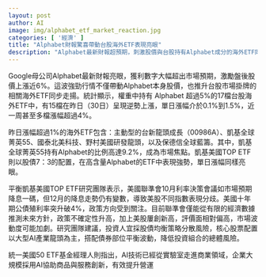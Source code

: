 ```yaml
---
layout: post
author: AI
image: img/alphabet_etf_market_reaction.jpg
categories: [ '經濟' ]
title: "Alphabet財報驚喜帶動台股海外ETF表現亮眼"  
description: "Alphabet最新財報超預期，刺激股價與台股持有Alphabet成分的海外ETF同步上漲，多檔ETF過去一周漲幅超過4%。凱基全球菁英55持有Alphabet比重達9.2%，成為市場焦點；凱基美國TOP ETF則以平衡股債配置強勢表現。研究團隊認為聯準會政策尚有不確定性，建議投資人核心持有大型AI產業龍頭，搭配債券分散風險。AI技術加速商業應用，有效推升企業營運成長。"
---
```

Google母公司Alphabet最新財報亮眼，獲利數字大幅超出市場預期，激勵盤後股價上漲近6%。這波強勁行情不僅帶動Alphabet本身股價，也推升台股市場掛牌的相關海外ETF同步走揚。統計顯示，權重中持有 Alphabet 超過5%的17檔台股海外ETF中，有15檔在昨日（30日）呈現逆勢上漲，單日漲幅介於0.1%到1.5%，近一周甚至多檔漲幅超過4%。

昨日漲幅超過1%的海外ETF包含：主動型的台新龍頭成長（00986A）、凱基全球菁英55、國泰北美科技、野村美國研發龍頭，以及保德信全球藍籌。其中，凱基全球菁英55持有Alphabet的比例高達9.2%，成為市場焦點。凱基美國TOP ETF則以股債7：3的配置，在高含量Alphabet的ETF中表現強勢，單日漲幅同樣亮眼。

平衡凱基美國TOP ETF研究團隊表示，美國聯準會10月利率決策會議如市場預期降息一碼，但12月的降息走勢仍有變數，導致美股不同指數表現分歧。美國十年期公債殖利率突升破4%，政策方向受到關注。目前聯準會僅能從有限的經濟數據推測未來方針，政策不確定性升高，加上美股屢創新高，評價面相對偏高，市場波動度可能加劇。研究團隊建議，投資人宜採股債均衡策略分散風險，核心股票配置以大型AI產業龍頭為主，搭配債券部位平衡波動，降低投資組合的總體風險。

統一美國50 ETF基金經理人則指出，AI技術已經從實驗室走進商業領域，企業大規模採用AI協助商品與服務創新，有效提升營運